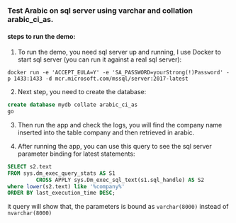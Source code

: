 ### Test Arabic on sql server using varchar and collation arabic_ci_as.

#### steps to run the demo:

1. To run the demo, you need sql server up and running, I use Docker to start sql server (you can run it against a real sql server):

```shell script
docker run -e 'ACCEPT_EULA=Y' -e 'SA_PASSWORD=yourStrong(!)Password' -p 1433:1433 -d mcr.microsoft.com/mssql/server:2017-latest
```

2. Next step, you need to create the database:
```sql
create database mydb collate arabic_ci_as
go
```

3. Then run the app and check the logs, you will find the company name inserted into the table company and then retrieved in arabic.

4. After running the app, you can use this query to see the sql server parameter binding for latest statements:

```sql
SELECT s2.text
FROM sys.dm_exec_query_stats AS S1
         CROSS APPLY sys.Dm_exec_sql_text(s1.sql_handle) AS S2
where lower(s2.text) like '%company%'
ORDER BY last_execution_time DESC;
```

it query will show that, the parameters is bound as `varchar(8000)` instead of `nvarchar(8000)`
